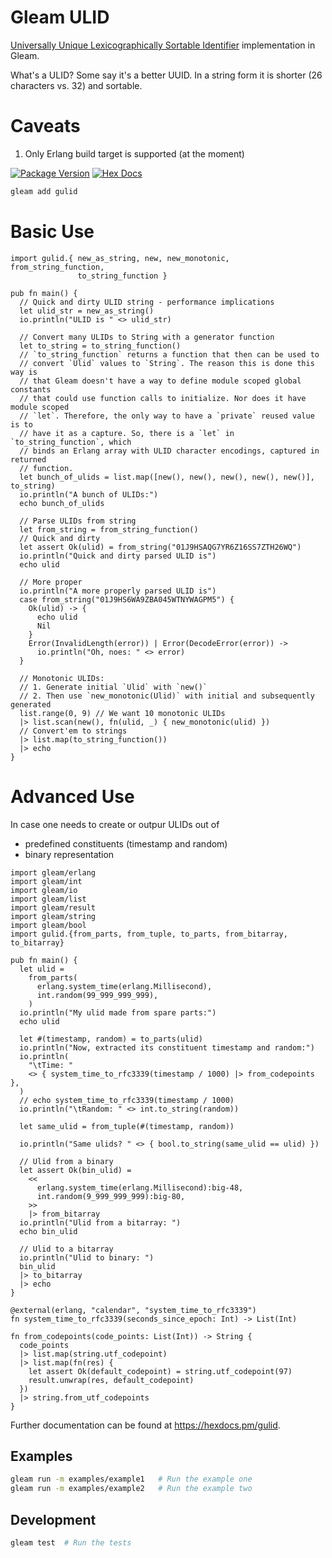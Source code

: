 # Gleam ULID
[Universally Unique Lexicographically Sortable Identifier](https://github.com/ulid/spec) implementation in
Gleam.

What's a ULID? Some say it's a better UUID. In a string form it is shorter (26
characters vs. 32) and sortable.

# Caveats
1. Only Erlang build target is supported (at the moment)

[![Package Version](https://img.shields.io/hexpm/v/gulid)](https://hex.pm/packages/gulid)
[![Hex Docs](https://img.shields.io/badge/hex-docs-ffaff3)](https://hexdocs.pm/gulid/)

```sh
gleam add gulid
```

# Basic Use

```gleam
import gulid.{ new_as_string, new, new_monotonic, from_string_function,
               to_string_function }

pub fn main() {
  // Quick and dirty ULID string - performance implications
  let ulid_str = new_as_string()
  io.println("ULID is " <> ulid_str)

  // Convert many ULIDs to String with a generator function
  let to_string = to_string_function()
  // `to_string_function` returns a function that then can be used to
  // convert `Ulid` values to `String`. The reason this is done this way is
  // that Gleam doesn't have a way to define module scoped global constants
  // that could use function calls to initialize. Nor does it have module scoped
  // `let`. Therefore, the only way to have a `private` reused value is to
  // have it as a capture. So, there is a `let` in `to_string_function`, which
  // binds an Erlang array with ULID character encodings, captured in returned
  // function.
  let bunch_of_ulids = list.map([new(), new(), new(), new(), new()], to_string)
  io.println("A bunch of ULIDs:")
  echo bunch_of_ulids

  // Parse ULIDs from string
  let from_string = from_string_function()
  // Quick and dirty
  let assert Ok(ulid) = from_string("01J9HSAQG7YR6Z16SS7ZTH26WQ")
  io.println("Quick and dirty parsed ULID is")
  echo ulid

  // More proper
  io.println("A more properly parsed ULID is")
  case from_string("01J9HS6WA9ZBA045WTNYWAGPM5") {
    Ok(ulid) -> {
      echo ulid
      Nil
    }
    Error(InvalidLength(error)) | Error(DecodeError(error)) ->
      io.println("Oh, noes: " <> error)
  }

  // Monotonic ULIDs:
  // 1. Generate initial `Ulid` with `new()`
  // 2. Then use `new_monotonic(Ulid)` with initial and subsequently generated
  list.range(0, 9) // We want 10 monotonic ULIDs
  |> list.scan(new(), fn(ulid, _) { new_monotonic(ulid) })
  // Convert'em to strings
  |> list.map(to_string_function())
  |> echo
}
```
# Advanced Use
In case one needs to create or outpur ULIDs out of
- predefined constituents (timestamp and random)
- binary representation

```gleam
import gleam/erlang
import gleam/int
import gleam/io
import gleam/list
import gleam/result
import gleam/string
import gleam/bool
import gulid.{from_parts, from_tuple, to_parts, from_bitarray, to_bitarray}

pub fn main() {
  let ulid =
    from_parts(
      erlang.system_time(erlang.Millisecond),
      int.random(99_999_999_999),
    )
  io.println("My ulid made from spare parts:")
  echo ulid

  let #(timestamp, random) = to_parts(ulid)
  io.println("Now, extracted its constituent timestamp and random:")
  io.println(
    "\tTime: "
    <> { system_time_to_rfc3339(timestamp / 1000) |> from_codepoints },
  )
  // echo system_time_to_rfc3339(timestamp / 1000)
  io.println("\tRandom: " <> int.to_string(random))

  let same_ulid = from_tuple(#(timestamp, random))

  io.println("Same ulids? " <> { bool.to_string(same_ulid == ulid) })

  // Ulid from a binary
  let assert Ok(bin_ulid) =
    <<
      erlang.system_time(erlang.Millisecond):big-48,
      int.random(9_999_999_999):big-80,
    >>
    |> from_bitarray
  io.println("Ulid from a bitarray: ")
  echo bin_ulid

  // Ulid to a bitarray
  io.println("Ulid to binary: ")
  bin_ulid
  |> to_bitarray
  |> echo
}

@external(erlang, "calendar", "system_time_to_rfc3339")
fn system_time_to_rfc3339(seconds_since_epoch: Int) -> List(Int)

fn from_codepoints(code_points: List(Int)) -> String {
  code_points
  |> list.map(string.utf_codepoint)
  |> list.map(fn(res) {
    let assert Ok(default_codepoint) = string.utf_codepoint(97)
    result.unwrap(res, default_codepoint)
  })
  |> string.from_utf_codepoints
}
```

Further documentation can be found at <https://hexdocs.pm/gulid>.

## Examples

```sh
gleam run -m examples/example1   # Run the example one
gleam run -m examples/example2   # Run the example two
```

## Development

```sh
gleam test  # Run the tests
```

